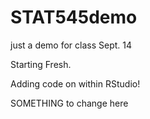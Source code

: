 # STAT545demo
just a demo for class Sept. 14

Starting Fresh.

Adding code on within RStudio!

SOMETHING to change here